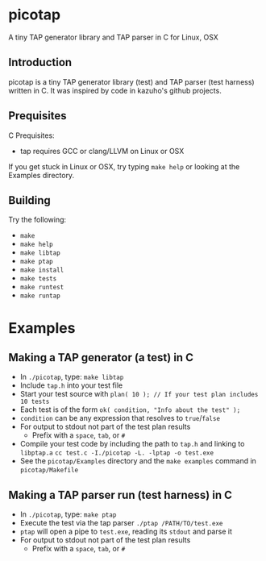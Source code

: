 # picotap
A tiny TAP generator library and TAP parser in C for Linux, OSX

## Introduction
picotap is a tiny TAP generator library (test) and TAP parser (test harness) written in C.  It was inspired by code in kazuho's github projects.

## Prequisites
C Prequisites:
* tap requires GCC or clang/LLVM on Linux or OSX

If you get stuck in Linux or OSX, try typing `make help` or looking at the Examples directory.

## Building
Try the following:
* `make`
* `make help`
* `make libtap`
* `make ptap`
* `make install`
* `make tests`
* `make runtest`
* `make runtap`

# Examples
## Making a TAP generator (a test) in C
* In `./picotap`, type: `make libtap`
* Include `tap.h` into your test file
* Start your test source with
`plan( 10 ); // If your test plan includes 10 tests`
* Each test is of the form
`ok( condition, "Info about the test" );`
* `condition` can be any expression that resolves to `true`/`false`
* For output to stdout not part of the test plan results
  * Prefix with a `space`, `tab`, or `#`
* Compile your test code by including the path to `tap.h` and linking to `libptap.a`
`cc test.c -I./picotap -L. -lptap -o test.exe`
* See the `picotap/Examples` directory and the `make examples` command in `picotap/Makefile`

## Making a TAP parser run (test harness) in C
* In `./picotap`, type:
`make ptap`
* Execute the test via the tap parser
`./ptap /PATH/TO/test.exe`
* `ptap` will open a pipe to `test.exe`, reading its `stdout` and parse it
* For output to stdout not part of the test plan results
  * Prefix with a `space`, `tab`, or `#`
